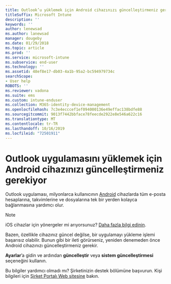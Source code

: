 ```yaml
---
title: Outlook’u yüklemek için Android cihazınızı güncelleştirmeniz gerekiyor | Microsoft Docs
titleSuffix: Microsoft Intune
description: ''
keywords: ''
author: lenewsad
ms.author: lanewsad
manager: dougeby
ms.date: 01/29/2018
ms.topic: article
ms.prod: ''
ms.service: microsoft-intune
ms.subservice: end-user
ms.technology: ''
ms.assetid: 48ef8e17-db03-4a1b-95a2-bc594979734c
searchScope:
- User help
ROBOTS: ''
ms.reviewer: vadona
ms.suite: ems
ms.custom: intune-enduser
ms.collection: M365-identity-device-management
ms.openlocfilehash: 7c3e4ecccef1ef094000136e49effac138bdfe88
ms.sourcegitcommit: 9013f7442bbface78feecde2922e8e546a622c16
ms.translationtype: MT
ms.contentlocale: tr-TR
ms.lasthandoff: 10/16/2019
ms.locfileid: "72501911"
---
```

# <a name="you-need-to-update-your-android-device-to-install-the-outlook-app"></a>Outlook uygulamasını yüklemek için Android cihazınızı güncelleştirmeniz gerekiyor

Outlook uygulaması, milyonlarca kullanıcının [Android](https://play.google.com/store/apps/details?id=com.microsoft.office.outlook) cihazlarda tüm e-posta hesaplarına, takvimlerine ve dosyalarına tek bir yerden kolayca bağlanmasına yardımcı olur.

>[!NOTE]
> iOS cihazlar için yönergeler mi arıyorsunuz? [Daha fazla bilgi edinin](update-device-outlook-ios.md).

Bazen, özellikle cihazınız güncel değilse, bir uygulamayı yükleme işlemi başarısız olabilir. Bunun gibi bir ileti görürseniz, yeniden denemeden önce Android cihazınızı güncelleştirmeniz gerekir.

**Ayarlar**’a gidin ve ardından **güncelleştir** veya **sistem güncelleştirmesi** seçeneğini kullanın.

Bu bilgiler yardımcı olmadı mı? Şirketinizin destek bölümüne başvurun. Kişi bilgileri için [Şirket Portalı Web sitesine](https://go.microsoft.com/fwlink/?linkid=2010980) bakın.

